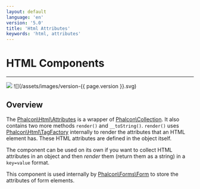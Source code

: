 ```yaml
---
layout: default
language: 'en'
version: '5.0'
title: 'Html Attributes'
keywords: 'html, attributes'
---
```

# HTML Components
- - -
![](/assets/images/document-status-stable-success.svg) ![](/assets/images/version-{{ page.version }}.svg)

## Overview
The [Phalcon\Html\Attributes][html-attributes] is a wrapper of [Phalcon\Collection](support-collection). It also contains two more methods `render()` and `__toString()`. `render()` uses [Phalcon\Html\TagFactory](html-tagfactory) internally to render the attributes that an HTML element has. These HTML attributes are defined in the object itself.

The component can be used on its own if you want to collect HTML attributes in an object and then _render_ them (return them as a string) in a `key=value` format.

This component is used internally by [Phalcon\Forms\Form](forms) to store the attributes of form elements.

[html-attributes]: api/phalcon_html#html-attributes
[html-attributes-attributesinterface]: api/phalcon_html#html-attributes-attributesinterface
[html-attributes-renderinterface]: api/phalcon_html#html-attributes-renderinterface
[html-tagfactory]: api/phalcon_html#html-tagfactory
